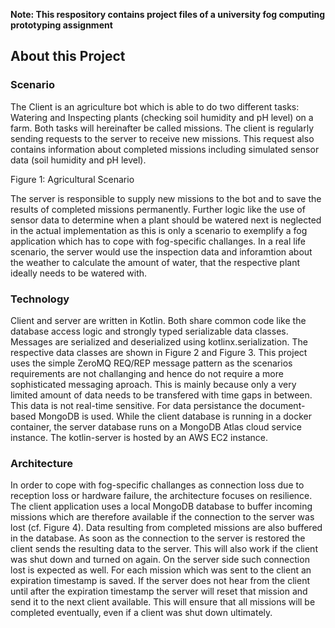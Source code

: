 **Note: This respository contains project files of a university fog computing prototyping assignment**

## About this Project
### Scenario 
The Client is an agriculture bot which is able to do two different tasks: Watering and Inspecting plants  (checking soil humidity and pH level) on a farm. Both tasks will hereinafter be called missions. The client is regularly sending requests to the server to receive new missions. This request also contains information about completed missions including simulated sensor data (soil humidity and pH level).

Figure 1: Agricultural Scenario

The server is responsible to supply new missions to the bot and to save the results of completed missions permanently. 
Further logic like the use of sensor data to determine when a plant should be watered next is neglected in the actual implementation as this is only a scenario to exemplify a fog application which has to cope with fog-specific challanges. In a real life scenario, the server would use the inspection data and inforamtion about the weather to calculate the amount of water, that the respective plant ideally needs to be watered with.

### Technology
Client and server are written in Kotlin. Both share common code like the database access logic and strongly typed serializable data classes. Messages are serialized and deserialized using kotlinx.serialization. The respective data classes are shown in Figure 2 and Figure 3.
This project uses the simple ZeroMQ REQ/REP message pattern as the  scenarios requirements are not challanging and hence do not require a  more sophisticated messaging aproach. This is mainly because only a very  limited amount of data needs to be transfered with time gaps in  between. This data is not real-time sensitive.
For data persistance the document-based MongoDB is used. While the client database is running in a docker container, the server database runs on a MongoDB Atlas cloud service instance.
The kotlin-server is hosted by an AWS EC2 instance. 


### Architecture
In order to cope with fog-specific challanges as connection loss due to reception loss or hardware failure, the architecture focuses on resilience. The client application uses a local MongoDB database to buffer incoming missions which are therefore available if the connection to the server was lost (cf. Figure 4). Data resulting from completed missions are also buffered in the database. As soon as the connection to the server is restored the client sends the resulting data to the server. This will also work if the client was shut down and turned on again. 
On the server side such connection lost is expected as well. For each mission which was sent to the client an expiration timestamp is saved. If the server does not hear from the client until after the expiration timestamp the server will reset that mission and send it to the next client available. This will ensure that all missions will be completed eventually, even if a client was shut down ultimately.

